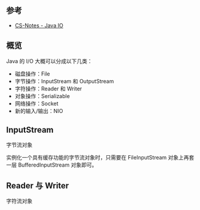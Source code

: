 ## 参考

- [CS-Notes - Java IO](https://github.com/CyC2018/CS-Notes/blob/master/notes/Java%20IO.md)

## 概览

Java 的 I/O 大概可以分成以下几类：

- 磁盘操作：File
- 字节操作：InputStream 和 OutputStream
- 字符操作：Reader 和 Writer
- 对象操作：Serializable
- 网络操作：Socket
- 新的输入/输出：NIO

## InputStream

字节流对象

实例化一个具有缓存功能的字节流对象时，只需要在 FileInputStream 对象上再套一层 BufferedInputStream 对象即可。

## Reader 与 Writer

字符流对象




